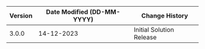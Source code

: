 | **Version** | **Date Modified (DD-MM-YYYY)** | **Change History**                                     |
|-------------|--------------------------------|--------------------------------------------------------|
|  3.0.0      |  14-12-2023                    | Initial Solution Release 	                            |
